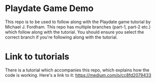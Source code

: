 # Playdate Game Demo
This repo is to be used to follow along with the Playdate game tutorial by Michael J. Fordham. This repo has multiple branches (part-1, part-2 etc.) which follow along with the tutorial. You should ensure you select the correct branch if you're following along with the tutorial.

# Link to tutorials
There is a tutorial which accompanies this repo, which explains how the code is working. Here's a link to it: https://medium.com/p/cc8fd2079433

